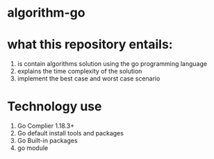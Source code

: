 # algorithm-go

# what this repository entails:
1. is contain algorithms solution using the go programming language
2. explains the time complexity of the solution
3. implement the best case and worst case scenario

# Technology use 
1. Go Complier 1.18.3+
2. Go default install tools and packages
3. Go Built-in packages
4. go module